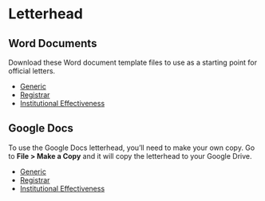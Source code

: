 # Letterhead
## Word Documents
Download these Word document template files to use as a starting point for official letters.

- [Generic](https://marketing.carolinau.edu/letterhead-assets/generic.dotx)
- [Registrar](https://marketing.carolinau.edu/letterhead-assets/registrar.dotx)
- [Institutional Effectiveness](https://marketing.carolinau.edu/letterhead-assets/ie.dotx)

## Google Docs
To use the Google Docs letterhead, you’ll need to make your own copy. Go to **File > Make a Copy** and it will copy the letterhead to your Google Drive.

- [Generic](https://docs.google.com/document/d/1kDQSK-dRQNPKB0-5lrt9NrZ42elsVp_5PlnPClghHYE/edit?usp=sharing)
- [Registrar](https://docs.google.com/document/d/1awFbjM__-VLpbPw_RTtyEXaEnNV3qMuJvoLQ3ANPmz4/edit?usp=sharing)
- [Institutional Effectiveness](https://docs.google.com/document/d/1LPAgTXl4HYfsecvLf0Ls_V9cfkX6sEtWDryKkK9K9Ls/edit?usp=sharing)
